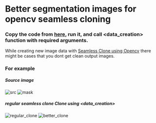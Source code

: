 # Better segmentation images for opencv seamless cloning

### Copy the code from [here](https://github.com/Dav00Arm/Segmentation_masks/blob/main/Seamless_Clone.ipynb), run it, and call <data_creation> function with required arguments. 

While creating new image data with [Seamless Clone using Opencv](https://learnopencv.com/seamless-cloning-using-opencv-python-cpp/) there might be cases that you dont get clean output images.

### For example 

##### Source image
![src](https://github.com/Dav00Arm/Segmentation_masks/blob/main/images/image.png)
![mask](https://github.com/Dav00Arm/Segmentation_masks/blob/main/images/mask_clone.jpg)

##### regular seamless clone                       Clone using <data_creation>            

![regular_clone](https://github.com/Dav00Arm/Segmentation_masks/blob/main/images/normal_clone.jpg)
![better_clone](https://github.com/Dav00Arm/Segmentation_masks/blob/main/images/better_clone.jpg)

